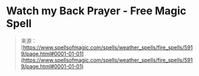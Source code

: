 <!--yml

category: 未分类

date: 2024-06-12 18:40:16

-->

# Watch my Back Prayer - Free Magic Spell

> 来源：[https://www.spellsofmagic.com/spells/weather_spells/fire_spells/5919/page.html#0001-01-01](https://www.spellsofmagic.com/spells/weather_spells/fire_spells/5919/page.html#0001-01-01)
